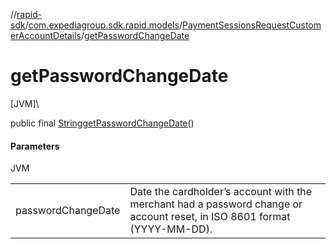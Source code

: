 //[rapid-sdk](../../../index.md)/[com.expediagroup.sdk.rapid.models](../index.md)/[PaymentSessionsRequestCustomerAccountDetails](index.md)/[getPasswordChangeDate](get-password-change-date.md)

# getPasswordChangeDate

[JVM]\

public final [String](https://docs.oracle.com/javase/8/docs/api/java/lang/String.html)[getPasswordChangeDate](get-password-change-date.md)()

#### Parameters

JVM

| | |
|---|---|
| passwordChangeDate | Date the cardholder’s account with the merchant had a password change or account reset, in ISO 8601 format (YYYY-MM-DD). |
